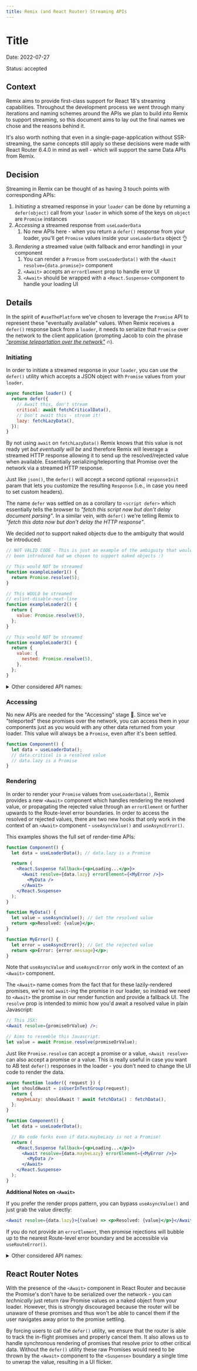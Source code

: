 ```yaml
---
title: Remix (and React Router) Streaming APIs
---
```


# Title

Date: 2022-07-27

Status: accepted

## Context

Remix aims to provide first-class support for React 18's streaming capabilities. Throughout the development process we went through many iterations and naming schemes around the APIs we plan to build into Remix to support streaming, so this document aims to lay out the final names we chose and the reasons behind it.

It's also worth nothing that even in a single-page-application without SSR-streaming, the same concepts still apply so these decisions were made with React Router 6.4.0 in mind as well - which will support the same Data APIs from Remix.

## Decision

Streaming in Remix can be thought of as having 3 touch points with corresponding APIs:

1. _Initiating_ a streamed response in your `loader` can be done by returning a `defer(object)` call from your `loader` in which some of the keys on `object` are `Promise` instances
2. _Accessing_ a streamed response from `useLoaderData`
   1. No new APIs here - when you return a `defer()` response from your loader, you'll get `Promise` values inside your `useLoaderData` object 👌
3. _Rendering_ a streamed value (with fallback and error handling) in your component
   1. You can render a `Promise` from `useLoaderData()` with the `<Await resolve={data.promise}>` component
   2. `<Await>` accepts an `errorElement` prop to handle error UI
   3. `<Await>` should be wrapped with a `<React.Suspense>` component to handle your loading UI

## Details

In the spirit of `#useThePlatform` we've chosen to leverage the `Promise` API to represent these "eventually available" values. When Remix receives a `defer()` response back from a `loader`, it needs to serialize that `Promise` over the network to the client application (prompting Jacob to coin the phrase [_"promise teleportation over the network"_][promise teleportation] 🔥).

### Initiating

In order to initiate a streamed response in your `loader`, you can use the `defer()` utility which accepts a JSON object with `Promise` values from your `loader`.

```js
async function loader() {
  return defer({
    // Await this, don't stream
    critical: await fetchCriticalData(),
    // Don't await this - stream it!
    lazy: fetchLazyData(),
  });
}
```

By not using `await` on `fetchLazyData()` Remix knows that this value is not ready yet _but eventually will be_ and therefore Remix will leverage a streamed HTTP response allowing it to send up the resolved/rejected value when available. Essentially serializing/teleporting that Promise over the network via a streamed HTTP response.

Just like `json()`, the `defer()` will accept a second optional `responseInit` param that lets you customize the resulting `Response` (i.e., in case you need to set custom headers).

The name `defer` was settled on as a corollary to `<script defer>` which essentially tells the browser to _"fetch this script now but don't delay document parsing"_. In a similar vein, with `defer()` we're telling Remix to _"fetch this data now but don't delay the HTTP response"_.

We decided _not_ to support naked objects due to the ambiguity that would be introduced:

```js
// NOT VALID CODE - This is just an example of the ambiguity that would have
// been introduced had we chosen to support naked objects :)

// This would NOT be streamed
function exampleLoader1() {
  return Promise.resolve(5);
}

// This WOULD be streamed
// eslint-disable-next-line
function exampleLoader2() {
  return {
    value: Promise.resolve(5),
  };
}

// This would NOT be streamed
function exampleLoader3() {
  return {
    value: {
      nested: Promise.resolve(5),
    },
  };
}
```

<details>
  <summary>Other considered API names:</summary>
  <br/>
  <ul>
    <li><code>deferred()</code> - This is just a bit of a weird word that doesn't have much pre-existing semantic meaning. Is this the <code>jQuery.Deferred</code> thing from back in the day? Remix in general wants to avoid needlessly introducing net-new language to an already convoluted landscape!</li>
    <li><code>stream()</code> - We also thought <code>stream</code> might be a good name since that's what the call is telling Remix to do - stream the responses down to the browser. But - this is also potentially misleading because stream is ambiguous in ths case. Developers may mistakenly think that this gives them back a <code>Stream</code> instance and they can arbitrarily send multiple chunks of data down to the browser over time. This is not how the current API works - but also seems like a really interesting idea for Remix to consider in the future, so we wanted to keep the <code>stream()</code> name available for future use cases.</li>
  </ul>
</details>

### Accessing

No new APIs are needed for the "Accessing" stage 🎉. Since we've "teleported" these promises over the network, you can access them in your components just as you would with any other data returned from your loader. This value will always be a `Promise`, even after it's been settled.

```js
function Component() {
  let data = useLoaderData();
  // data.critical is a resolved value
  // data.lazy is a Promise
}
```

### Rendering

In order to render your `Promise` values from `useLoaderData()`, Remix provides a new `<Await>` component which handles rendering the resolved value, or propagating the rejected value through an `errorElement` or further upwards to the Route-level error boundaries. In order to access the resolved or rejected values, there are two new hooks that only work in the context of an `<Await>` component - `useAsyncValue()` and `useAsyncError()`.

This examples shows the full set of render-time APIs:

```jsx
function Component() {
  let data = useLoaderData(); // data.lazy is a Promise

  return (
    <React.Suspense fallback={<p>Loading...</p>}>
      <Await resolve={data.lazy} errorElement={<MyError />}>
        <MyData />
      </Await>
    </React.Suspense>
  );
}

function MyData() {
  let value = useAsyncValue(); // Get the resolved value
  return <p>Resolved: {value}</p>;
}

function MyError() {
  let error = useAsyncError(); // Get the rejected value
  return <p>Error: {error.message}</p>;
}
```

Note that `useAsyncValue` and `useAsyncError` only work in the context of an `<Await>` component.

The `<Await>` name comes from the fact that for these lazily-rendered promises, we're not `await`-ing the promise in our loader, so instead we need to `<Await>` the promise in our render function and provide a fallback UI. The `resolve` prop is intended to mimic how you'd await a resolved value in plain Javascript:

```jsx
// This JSX:
<Await resolve={promiseOrValue} />;

// Aims to resemble this Javascript:
let value = await Promise.resolve(promiseOrValue);
```

Just like `Promise.resolve` can accept a promise or a value, `<Await resolve>` can also accept a promise or a value. This is really useful in case you want to AB test `defer()` responses in the loader - you don't need to change the UI code to render the data.

```jsx
async function loader({ request }) {
  let shouldAwait = isUserInTestGroup(request);
  return {
    maybeLazy: shouldAwait ? await fetchData() : fetchData(),
  };
}

function Component() {
  let data = useLoaderData();

  // No code forks even if data.maybeLazy is not a Promise!
  return (
    <React.Suspense fallback={<p>Loading...</p>}>
      <Await resolve={data.maybeLazy} errorElement={<MyError />}>
        <MyData />
      </Await>
    </React.Suspense>
  );
}
```

**Additional Notes on `<Await>`**

If you prefer the render props pattern, you can bypass `useAsyncValue()` and just grab the value directly:

```jsx
<Await resolve={data.lazy}>{(value) => <p>Resolved: {value}</p>}</Await>
```

If you do not provide an `errorElement`, then promise rejections will bubble up to the nearest Route-level error boundary and be accessible via `useRouteError()`.

<details>
  <summary>Other considered API names:</summary>
  <br>
  <p>We originally implemented this as a <code>&lt;Deferred value={promise} fallback={&lt;Loader /&gt;} errorElement={&lt;MyError/&gt;} /></code>, but eventually we chose to remove the built-in <code>&lt;Suspense&gt;</code> boundary for better composability and eventual use with <code>&lt;SuspenseList&gt;</code>.  Once that was removed, and we were only using a <code>Promise</code> it made sense to move to a generic <code>&lt;Await&gt;</code> component that could be used with <em>any</em> promise, not just those coming from <code>defer()</code> in a <code>loader</code></p>

  <p>We also considered various alternatives for the hook names - most notably `useResolvedValue`/`useRejectedValue`.  However, these were a bit too tightly coupled to the `Promise` nomenclature.  Remember, `Await` supports non-Promise values as well as render-errors, so it would be confusing if `useResolvedValue` was handing you a non-Promise value, or if `useRejectedValue` was handing you a render error from a resolved `Promise`.  `useAsyncValue`/`useAsyncError` better encompasses those scenarios as well.</p>
</details>

## React Router Notes

With the presence of the `<Await>` component in React Router and because the Promise's don't have to be serialized over the network - you can _technically_ just return raw Promise values on a naked object from your loader. However, this is strongly discouraged because the router will be unaware of these promises and thus won't be able to cancel them if the user navigates away prior to the promise settling.

By forcing users to call the `defer()` utility, we ensure that the router is able to track the in-flight promises and properly cancel them. It also allows us to handle synchronous rendering of promises that resolve prior to other critical data. Without the `defer()` utility these raw Promises would need to be thrown by the `<Await>` component to the `<Suspense>` boundary a single time to unwrap the value, resulting in a UI flicker.

[promise teleportation]: https://twitter.com/ebey_jacob/status/1548817107546095616
